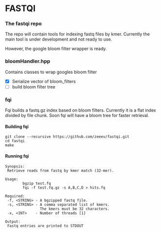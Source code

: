 # FASTQI 
### The fastqi repo

The repo will contain tools for indexing fastq files by kmer.
Currently the main tool is under development and not ready to use.

However, the google bloom filter wrapper is ready.

### bloomHandler.hpp

Contains classes to wrap googles bloom filter

 - [X] Serialize vector of bloom_filters
 - [ ] build bloom filter tree

### fqi

Fqi builds a fastq.gz index based on bloom filters.
Currently it is a flat index divided by file chunk.
Soon fqi will have a bloom tree for faster retrieval.

#### Building fqi
```
git clone --recursive https://github.com/zeeev/fastqi.git
cd fastqi
make
```

#### Running fqi

```
Synopsis:
 Retrieve reads from fastq by kmer match (32-mer).

Usage:
        bgzip test.fq
        fqi -f test.fq.gz -s A,B,C,D > hits.fq

Required:
 -f, <STRING> - A bgzipped fastq file.
 -s, <STRING> - A comma separated list of kmers.
                The kmers must be 32 characters.
 -x, <INT>    - Number of threads [1]

Output:
 Fastq entries are printed to STDOUT
```







